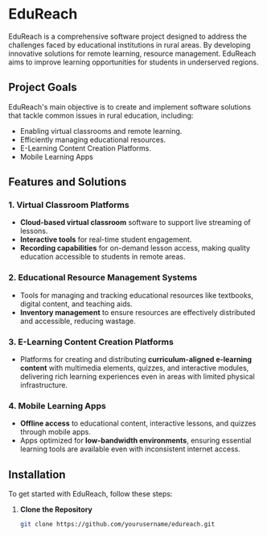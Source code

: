 # EduReach

EduReach is a comprehensive software project designed to address the challenges faced by educational institutions in rural areas. By developing innovative solutions for remote learning, resource management. EduReach aims to improve learning opportunities for students in underserved regions.

## Project Goals
EduReach's main objective is to create and implement software solutions that tackle common issues in rural education, including:
- Enabling virtual classrooms and remote learning.
- Efficiently managing educational resources.
- E-Learning Content Creation Platforms.
- Mobile Learning Apps

## Features and Solutions

### 1. Virtual Classroom Platforms
- **Cloud-based virtual classroom** software to support live streaming of lessons.
- **Interactive tools** for real-time student engagement.
- **Recording capabilities** for on-demand lesson access, making quality education accessible to students in remote areas.

### 2. Educational Resource Management Systems
- Tools for managing and tracking educational resources like textbooks, digital content, and teaching aids.
- **Inventory management** to ensure resources are effectively distributed and accessible, reducing wastage.

### 3. E-Learning Content Creation Platforms
- Platforms for creating and distributing **curriculum-aligned e-learning content** with multimedia elements, quizzes, and interactive modules, delivering rich learning experiences even in areas with limited physical infrastructure.

### 4. Mobile Learning Apps
- **Offline access** to educational content, interactive lessons, and quizzes through mobile apps.
- Apps optimized for **low-bandwidth environments**, ensuring essential learning tools are available even with inconsistent internet access.



## Installation

To get started with EduReach, follow these steps:

1. **Clone the Repository**
   ```bash
   git clone https://github.com/yourusername/edureach.git
